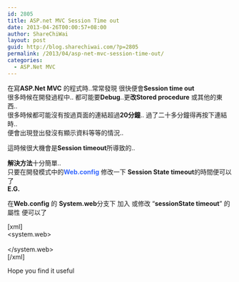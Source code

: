 ```yaml
---
id: 2805
title: ASP.net MVC Session Time out
date: 2013-04-26T00:00:57+08:00
author: ShareChiWai
layout: post
guid: http://blog.sharechiwai.com/?p=2805
permalink: /2013/04/asp-net-mvc-session-time-out/
categories:
  - ASP.Net MVC
---
```

在寫**ASP.Net MVC** 的程式時..常常發現 很快便會**Session time out**  
很多時候在開發過程中.. 都可能要**Debug**..更**改Stored procedure** 或其他的東西..  
很多時候都可能沒有按過頁面的連結超過**20分鐘**.. 過了二十多分鐘得再按下連結時..  
便會出現登出發沒有顯示資料等等的情況..

這時候很大機會是**Session timeout**所導致的..

**解決方法**十分簡單..  
只要在開發模式中的<span style="color: #3366ff;"><strong>Web.config</strong></span> 修改一下 **Session State timeout**的時間便可以了  
**E.G.**

在**Web.config** 的 **System.web**分支下 加入 或修改 &#8220;**sessionState timeout**&#8221; 的屬性 便可以了

[xml]  
<system.web>  
<sessionState timeout="60" />  
</system.web>  
[/xml]

Hope you find it useful